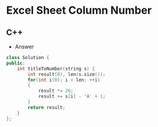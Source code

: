 Excel Sheet Column Number
==========

## C++

  - Answer

  ```cpp
  class Solution {
  public:
      int titleToNumber(string s) {
          int result(0), len(s.size());
          for(int i(0); i < len; ++i)
          {
              result *= 26;
              result += s[i] - 'A' + 1;
          }
          return result;
      }
  };
  ```
